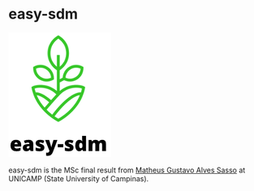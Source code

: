 # easy-sdm

![easy_sdm](./docs/imgs/logo_easy_sdm.png)

easy-sdm is the MSc final result from [Matheus Gustavo Alves Sasso](https://github.com/math-sasso) at UNICAMP (State University of Campinas).